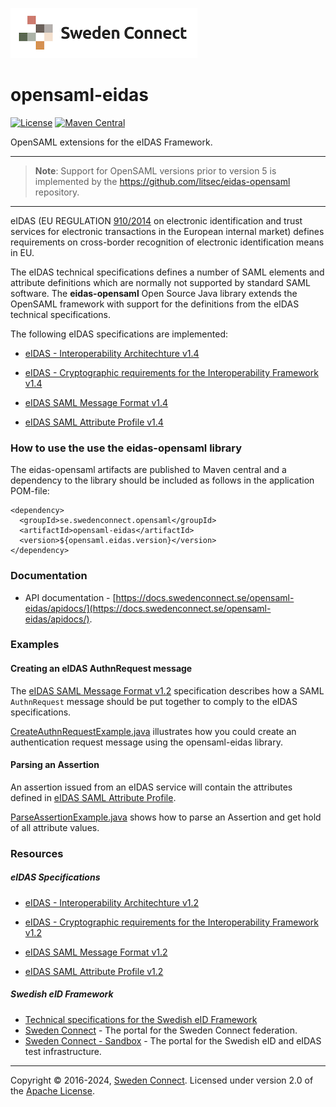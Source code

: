 ![Logo](docs/img/sweden-connect-logo.png)

# opensaml-eidas

[![License](https://img.shields.io/badge/License-Apache%202.0-blue.svg)](https://opensource.org/licenses/Apache-2.0) [![Maven Central](https://maven-badges.herokuapp.com/maven-central/se.swedenconnect.opensaml/opensaml-eidas/badge.svg)](https://maven-badges.herokuapp.com/maven-central/se.swedenconnect.opensaml/opensaml-eidas) 

OpenSAML extensions for the eIDAS Framework.

---

> **Note**: Support for OpenSAML versions prior to version 5 is implemented by the https://github.com/litsec/eidas-opensaml repository.

---

eIDAS (EU REGULATION [910/2014](http://eur-lex.europa.eu/legal-content/EN/TXT/HTML/?uri=CELEX:32014R0910&from=EN) on electronic identification and trust services for electronic transactions in the European internal market) defines requirements on cross-border recognition of electronic identification means in EU.

The eIDAS technical specifications defines a number of SAML elements and attribute definitions which are normally not supported by standard SAML software. The **eidas-opensaml** Open Source Java library extends the OpenSAML framework with support for the definitions from the eIDAS technical specifications.

The following eIDAS specifications are implemented:
* [eIDAS - Interoperability Architechture v1.4](https://docs.swedenconnect.se/opensaml-eidas/specs/eIDAS_Interoperability_Architecture_v_1_4_final.pdf)

* [ eIDAS - Cryptographic requirements for the Interoperability Framework v1.4](https://docs.swedenconnect.se/opensaml-eidas/specs/eIDAS_Cryptographic_Requirement_v_1_4_final.pdf)

* [eIDAS SAML Message Format v1.4](https://docs.swedenconnect.se/opensaml-eidas/specs/eIDAS_SAML_Message_Format_v_1.4_final.pdf)

* [eIDAS SAML Attribute Profile v1.4](https://docs.swedenconnect.se/opensaml-eidas/specs/eIDAS_SAML_Attribute_Profile_v1_4_final.pdf)


### How to use the use the eidas-opensaml library

The eidas-opensaml artifacts are published to Maven central and a dependency to the library should be included as follows in the application POM-file:

```
<dependency>
  <groupId>se.swedenconnect.opensaml</groupId>
  <artifactId>opensaml-eidas</artifactId>
  <version>${opensaml.eidas.version}</version>
</dependency>
```

### Documentation

* API documentation - [https://docs.swedenconnect.se/opensaml-eidas/apidocs/](https://docs.swedenconnect.se/opensaml-eidas/apidocs/).

### Examples

#### Creating an eIDAS AuthnRequest message

The [eIDAS SAML Message Format v1.2](https://github.com/litsec/eidas-opensaml/files/2219283/eIDAS.Message.Format_v1.2_final.docx) specification describes how a SAML `AuthnRequest` message should be put together to comply to the eIDAS specifications. 

[CreateAuthnRequestExample.java](https://github.com/swedenconnect/opensaml-eidas/blob/main/src/test/java/se/swedenconnect/opensaml/eidas/examples/CreateAuthnRequestExample.java) illustrates how you could create an authentication request message using the opensaml-eidas library.

#### Parsing an Assertion

An assertion issued from an eIDAS service will contain the attributes defined in [eIDAS SAML Attribute Profile](https://github.com/litsec/eidas-opensaml/files/3236266/eIDAS.SAML.Attribute.Profile.v1.2-FINAL.pdf).

[ParseAssertionExample.java](https://github.com/swedenconnect/opensaml-eidas/blob/main/src/test/java/se/swedenconnect/opensaml/eidas/examples/ParseAssertionExample.java) shows how to parse an Assertion and get hold of all attribute values.

### Resources

##### eIDAS Specifications

* [eIDAS - Interoperability Architechture v1.2](https://ec.europa.eu/cefdigital/wiki/download/attachments/82773108/eIDAS%20Interoperability%20Architecture%20v.1.2%20Final.pdf)

* [ eIDAS - Cryptographic requirements for the Interoperability Framework v1.2](https://ec.europa.eu/cefdigital/wiki/download/attachments/82773108/eIDAS%20Cryptographic%20Requirement%20v.1.2%20Final.pdf)

* [eIDAS SAML Message Format v1.2](https://ec.europa.eu/cefdigital/wiki/download/attachments/82773108/eIDAS%20SAML%20Message%20Format%20v.1.2%20Final.pdf)

* [eIDAS SAML Attribute Profile v1.2](https://ec.europa.eu/cefdigital/wiki/download/attachments/82773108/eIDAS%20SAML%20Attribute%20Profile%20v1.2%20Final.pdf)

##### Swedish eID Framework

* [Technical specifications for the Swedish eID Framework](https://docs.swedenconnect.se/technical-framework)
* [Sweden Connect](https://www.swedenconnect.se) - The portal for the Sweden Connect federation.
* [Sweden Connect - Sandbox](https://sandbox.swedenconnect.se/home/) - The portal for the Swedish eID and eIDAS test infrastructure.

------

Copyright &copy; 2016-2024, [Sweden Connect](https://swedenconnect.se). Licensed under version 2.0 of the [Apache License](http://www.apache.org/licenses/LICENSE-2.0).

